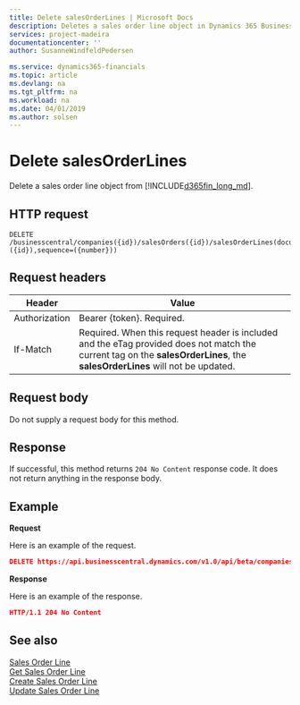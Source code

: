```yaml
---
title: Delete salesOrderLines | Microsoft Docs
description: Deletes a sales order line object in Dynamics 365 Business Central.
services: project-madeira
documentationcenter: ''
author: SusanneWindfeldPedersen

ms.service: dynamics365-financials
ms.topic: article
ms.devlang: na
ms.tgt_pltfrm: na
ms.workload: na
ms.date: 04/01/2019
ms.author: solsen
---
```


# Delete salesOrderLines
Delete a sales order line object from [!INCLUDE[d365fin_long_md](../../includes/d365fin_long_md.md)].

## HTTP request
```
DELETE /businesscentral/companies({id})/salesOrders({id})/salesOrderLines(documentId=({id}),sequence=({number}))
```

## Request headers

|Header|Value|
|------|-----|
|Authorization  |Bearer {token}. Required. |
|If-Match       |Required. When this request header is included and the eTag provided does not match the current tag on the **salesOrderLines**, the **salesOrderLines** will not be updated. |

## Request body
Do not supply a request body for this method.

## Response
If successful, this method returns ```204 No Content``` response code. It does not return anything in the response body.

## Example

**Request**

Here is an example of the request.

```json
DELETE https://api.businesscentral.dynamics.com/v1.0/api/beta/companies({id})/salesOrders({id})/salesOrderLines(documentId=({id}),sequence=({number}))
```

**Response** 

Here is an example of the response. 

```json
HTTP/1.1 204 No Content
```

## See also

[Sales Order Line](../resources/dynamics_salesorderline.md)  
[Get Sales Order Line](../api/dynamics_salesorderline_get.md)  
[Create Sales Order Line](../api/dynamics_create_salesorderline.md)  
[Update Sales Order Line](../api/dynamics_salesorderline_update.md)  